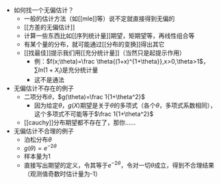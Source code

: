 - 如何找一个无偏估计？
  - 一般的估计方法（如[[mle]]等）说不定就直接得到无偏的
  - [[方差的无偏估计]]
  - 计算一些东西比如[[序列统计量]]期望，矩期望等，再线性组合等
  - 有某个量的分布，就可能通过[[分布的变换]]得出其它
  - [[找最佳]]提示我们用[[充分统计量]]（当然只是起提示作用）
    - 例：$f(x;\theta)=\frac \theta{(1+x)^{1+\theta}},x>0,\theta>1$，$\sum ln(1+X_i)$是充分统计量
    - 这不是通法
- 无偏估计不存在的例子
  - 二项分布$\theta$，$g(\theta)=\frac 1{1+\theta^2}$
    - 因为给定$\theta$，$g(X)$期望是关于$\theta$的多项式（各个$\theta$，多项式系数相同），这个多项式不可能等于$\frac 1{1+\theta^2}$
  - [[cauchy]]分布期望都不存在了，那你……
- 无偏估计不合理的例子
  - 泊松分布$\theta$
  - $g(\theta)=e^{-2\theta}$
  - 样本量为1
  - 直接写出期望的定义，令其等于$e^{-2\theta}$，令对一切$\theta$成立，得到不合理结果（观测值奇数时估计量为-1）